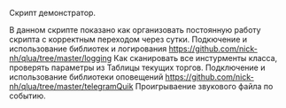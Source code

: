 Скрипт демонстратор.

В данном скрипте показано как организовать постоянную работу скрипта с корректным переходом через сутки.
Подкючение и использование библиотек и логирования https://github.com/nick-nh/qlua/tree/master/logging
Как сканировать все инстурменты класса, проверять параметры из Таблицы текущих торгов.
Подключение и использование библиотеки оповещений https://github.com/nick-nh/qlua/tree/master/telegramQuik
Проигрываение звукового файла по событию.
